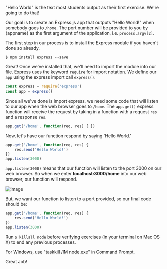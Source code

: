 <!--title={Hello World}--> 

"Hello World" is the text most students output as their first exercise. We're going to do that!



Our goal is to create an Express.js app that outputs "Hello World!" when somebody goes to `/home`. The port number will be provided to you by {appname} as the first argument of the application, i.e. `process.argv[2]`.



The first step in our process is to install the Express module if you haven't done so already. 

```
$ npm install express --save
```

Great! Once we've installed that, we'll need to import the module into our file. Express uses the keyword `require` for import notation. We define our `app` using the express import call `express()`. 

```js
const express = require('express')
const app = express()
```



Since all we've done is import express, we need some code that will listen to our app when the web browser goes to `/home`. The `app.get()` express function will receive the request by taking in a function with a request `res` and a response `res`. 

```js
app.get('/home', function(req, res) { })
```

Now, let's have our function respond by saying 'Hello World.'

```js
app.get('/home', function(req, res) {
	res.send('Hello World!')
})
app.listen(3000)
```

`app.listen(3000)` means that our function will listen to the port 3000 on our web browser. So when we enter **localhost:3000/home** into our web browser, our function will respond.

![image](https://images.pexels.com/photos/7103/writing-notes-idea-conference.jpg?auto=compress&cs=tinysrgb&dpr=3&h=750&w=1260)

But, we want our function to listen to a port provided, so our final code should be:

```js
app.get('/home', function(req, res) {
	res.send('Hello World!')
})
app.listen(3000)
```

Run `$ killall node`  before verifying exercises (in your terminal on Mac OS X) to end any previous processes.

For Windows, use "taskkill /IM node.exe" in Command Prompt.



Great Job!

